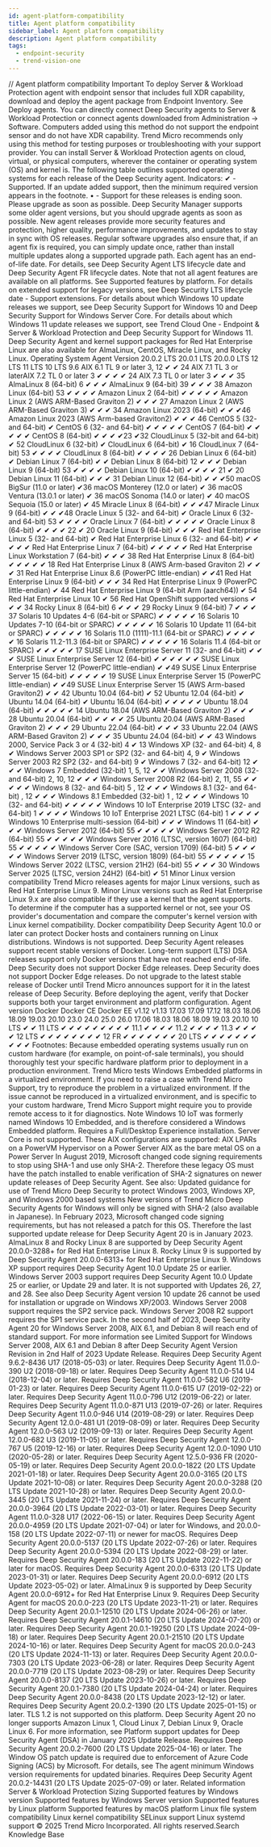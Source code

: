 ```yaml
---
id: agent-platform-compatibility
title: Agent platform compatibility
sidebar_label: Agent platform compatibility
description: Agent platform compatibility
tags:
  - endpoint-security
  - trend-vision-one
---
```


/*<![CDATA[*/ $('#title').html($('meta[name=map-description]').attr('content')); /*]]>*/ Agent platform compatibility Important To deploy Server & Workload Protection agent with endpoint sensor that includes full XDR capability, download and deploy the agent package from Endpoint Inventory. See Deploy agents. You can directly connect Deep Security agents to Server & Workload Protection or connect agents downloaded from Administration → Software. Computers added using this method do not support the endpoint sensor and do not have XDR capability. Trend Micro recommends only using this method for testing purposes or troubleshooting with your support provider. You can install Server & Workload Protection agents on cloud, virtual, or physical computers, wherever the container or operating system (OS) and kernel is. The following table outlines supported operating systems for each release of the Deep Security agent. Indicators: ✔ - Supported. If an update added support, then the minimum required version appears in the footnote. • - Support for these releases is ending soon. Please upgrade as soon as possible. Deep Security Manager supports some older agent versions, but you should upgrade agents as soon as possible. New agent releases provide more security features and protection, higher quality, performance improvements, and updates to stay in sync with OS releases. Regular software upgrades also ensure that, if an agent fix is required, you can simply update once, rather than install multiple updates along a supported upgrade path. Each agent has an end-of-life date. For details, see Deep Security Agent LTS lifecycle date and Deep Security Agent FR lifecycle dates. Note that not all agent features are available on all platforms. See Supported features by platform. For details on extended support for legacy versions, see Deep Security LTS lifecycle date - Support extensions. For details about which Windows 10 update releases we support, see Deep Security Support for Windows 10 and Deep Security Support for Windows Server Core. For details about which Windows 11 update releases we support, see Trend Cloud One - Endpoint & Server & Workload Protection and Deep Security Support for Windows 11. Deep Security Agent and kernel support packages for Red Hat Enterprise Linux are also available for AlmaLinux, CentOS, Miracle Linux, and Rocky Linux. Operating System Agent Version 20.0.2 LTS 20.0.1 LTS 20.0.0 LTS 12 LTS 11 LTS 10 LTS 9.6 AIX 6.1 TL 9 or later 3, 12 ✔ ✔ 24 AIX 7.1 TL 3 or laterAIX 7.2 TL 0 or later 3 ✔ ✔ ✔ ✔ 24 AIX 7.3 TL 0 or later 3 ✔ ✔ ✔ 35 AlmaLinux 8 (64-bit) 6 ✔ ✔ ✔ AlmaLinux 9 (64-bit) 39 ✔ ✔ ✔ 38 Amazon Linux (64-bit) 53 ✔ ✔ ✔ ✔ Amazon Linux 2 (64-bit) ✔ ✔ ✔ ✔ ✔ Amazon Linux 2 (AWS ARM-Based Graviton 2) ✔ ✔ ✔ 27 Amazon Linux 2 (AWS ARM-Based Graviton 3) ✔ ✔ ✔ 34 Amazon Linux 2023 (64-bit) ✔ ✔ ✔46 Amazon Linux 2023 (AWS Arm-based Graviton2) ✔ ✔ ✔ 46 CentOS 5 (32- and 64-bit) ✔ CentOS 6 (32- and 64-bit) ✔ ✔ ✔ ✔ ✔ CentOS 7 (64-bit) ✔ ✔ ✔ ✔ ✔ CentOS 8 (64-bit) ✔ ✔ ✔ ✔23 ✔32 CloudLinux 5 (32-bit and 64-bit) ✔ 52 CloudLinux 6 (32-bit) ✔ CloudLinux 6 (64-bit) ✔ 16 CloudLinux 7 (64-bit) 53 ✔ ✔ ✔ ✔ CloudLinux 8 (64-bit) ✔ ✔ ✔ ✔ 26 Debian Linux 6 (64-bit) ✔ Debian Linux 7 (64-bit) ✔ ✔ Debian Linux 8 (64-bit) 12 ✔ ✔ ✔ Debian Linux 9 (64-bit) 53 ✔ ✔ ✔ ✔ Debian Linux 10 (64-bit) ✔ ✔ ✔ ✔ 21 ✔ 20 Debian Linux 11 (64-bit) ✔ ✔ ✔ 31 Debian Linux 12 (64-bit) ✔ ✔ ✔50 macOS BigSur (11.0 or later) ✔36 macOS Monterey (12.0 or later) ✔ 36 macOS Ventura (13.0.1 or later) ✔ 36 macOS Sonoma (14.0 or later) ✔ 40 macOS Sequoia (15.0 or later) ✔ 45 Miracle Linux 8 (64-bit) ✔ ✔ ✔47 Miracle Linux 9 (64-bit) ✔ ✔ ✔48 Oracle Linux 5 (32- and 64-bit) ✔ Oracle Linux 6 (32- and 64-bit) 53 ✔ ✔ ✔ ✔ Oracle Linux 7 (64-bit) ✔ ✔ ✔ ✔ ✔ Oracle Linux 8 (64-bit) ✔ ✔ ✔ ✔ 22 ✔ 20 Oracle Linux 9 (64-bit) ✔ ✔ ✔ Red Hat Enterprise Linux 5 (32- and 64-bit) ✔ Red Hat Enterprise Linux 6 (32- and 64-bit) ✔ ✔ ✔ ✔ ✔ Red Hat Enterprise Linux 7 (64-bit) ✔ ✔ ✔ ✔ ✔ Red Hat Enterprise Linux Workstation 7 (64-bit) ✔ ✔ ✔ 38 Red Hat Enterprise Linux 8 (64-bit) ✔ ✔ ✔ ✔ ✔ 18 Red Hat Enterprise Linux 8 (AWS Arm-based Graviton 2) ✔ ✔ ✔ 31 Red Hat Enterprise Linux 8.6 (PowerPC little-endian) ✔ ✔41 Red Hat Enterprise Linux 9 (64-bit) ✔ ✔ ✔ 34 Red Hat Enterprise Linux 9 (PowerPC little-endian) ✔ 44 Red Hat Enterprise Linux 9 (64-bit Arm (aarch64)) ✔ 54 Red Hat Enterprise Linux 10 ✔ 56 Red Hat OpenShift supported versions ✔ ✔ ✔ 34 Rocky Linux 8 (64-bit) 6 ✔ ✔ ✔ 29 Rocky Linux 9 (64-bit) 7 ✔ ✔ ✔ 37 Solaris 10 Updates 4-6 (64-bit or SPARC) ✔ ✔ ✔ ✔ ✔ 16 Solaris 10 Updates 7-10 (64-bit or SPARC) ✔ ✔ ✔ ✔ ✔ 16 Solaris 10 Update 11 (64-bit or SPARC) ✔ ✔ ✔ ✔ ✔ 16 Solaris 11.0 (1111)-11.1 (64-bit or SPARC) ✔ ✔ ✔ ✔ ✔ 16 Solaris 11.2-11.3 (64-bit or SPARC) ✔ ✔ ✔ ✔ ✔ 16 Solaris 11.4 (64-bit or SPARC) ✔ ✔ ✔ ✔ ✔ 17 SUSE Linux Enterprise Server 11 (32- and 64-bit) ✔ ✔ ✔ SUSE Linux Enterprise Server 12 (64-bit) ✔ ✔ ✔ ✔ ✔ ✔ SUSE Linux Enterprise Server 12 (PowerPC little-endian) ✔ ✔49 SUSE Linux Enterprise Server 15 (64-bit) ✔ ✔ ✔ ✔ ✔ 19 SUSE Linux Enterprise Server 15 (PowerPC little-endian) ✔ ✔49 SUSE Linux Enterprise Server 15 (AWS Arm-based Graviton2) ✔ ✔ 42 Ubuntu 10.04 (64-bit) ✔ 52 Ubuntu 12.04 (64-bit) ✔ Ubuntu 14.04 (64-bit) ✔ Ubuntu 16.04 (64-bit) ✔ ✔ ✔ ✔ ✔ Ubuntu 18.04 (64-bit) ✔ ✔ ✔ ✔ ✔ 14 Ubuntu 18.04 (AWS ARM-Based Graviton 2) ✔ ✔ ✔ 28 Ubuntu 20.04 (64-bit) ✔ ✔ ✔ ✔ 25 Ubuntu 20.04 (AWS ARM-Based Graviton 2) ✔ ✔ ✔ 29 Ubuntu 22.04 (64-bit) ✔ ✔ ✔ 33 Ubuntu 22.04 (AWS ARM-Based Graviton 2) ✔ ✔ ✔ 35 Ubuntu 24.04 (64-bit) ✔ ✔ 43 Windows 2000, Service Pack 3 or 4 (32-bit) 4 ✔ 13 Windows XP (32- and 64-bit) 4, 8 ✔ Windows Server 2003 SP1 or SP2 (32- and 64-bit) 4, 9 ✔ Windows Server 2003 R2 SP2 (32- and 64-bit) 9 ✔ Windows 7 (32- and 64-bit) 12 ✔ ✔ ✔ Windows 7 Embedded (32-bit) 1, 5, 12 ✔ ✔ Windows Server 2008 (32- and 64-bit) 2, 10, 12 ✔ ✔ ✔ Windows Server 2008 R2 (64-bit) 2, 11, 55 ✔ ✔ ✔ ✔ ✔ Windows 8 (32- and 64-bit) 5 , 12 ✔ ✔ ✔ Windows 8.1 (32- and 64-bit) , 12 ✔ ✔ ✔ Windows 8.1 Embedded (32-bit) 1 , 12 ✔ ✔ ✔ Windows 10 (32- and 64-bit) ✔ ✔ ✔ ✔ ✔ Windows 10 IoT Enterprise 2019 LTSC (32- and 64-bit) 1 ✔ ✔ ✔ ✔ Windows 10 IoT Enterprise 2021 LTSC (64-bit) 1 ✔ ✔ ✔ ✔ Windows 10 Enterprise multi-session (64-bit) ✔ ✔ ✔ Windows 11 (64-bit) ✔ ✔ ✔ Windows Server 2012 (64-bit) 55 ✔ ✔ ✔ ✔ ✔ Windows Server 2012 R2 (64-bit) 55 ✔ ✔ ✔ ✔ ✔ Windows Server 2016 (LTSC, version 1607) (64-bit) 55 ✔ ✔ ✔ ✔ ✔ Windows Server Core (SAC, version 1709) (64-bit) 5 ✔ ✔ ✔ ✔ ✔ Windows Server 2019 (LTSC, version 1809) (64-bit) 55 ✔ ✔ ✔ ✔ ✔ 15 Windows Server 2022 (LTSC, version 21H2) (64-bit) 55 ✔ ✔ ✔ 30 Windows Server 2025 (LTSC, version 24H2) (64-bit) ✔ 51 Minor Linux version compatibility Trend Micro releases agents for major Linux versions, such as Red Hat Enterprise Linux 9. Minor Linux versions such as Red Hat Enterprise Linux 9.x are also compatible if they use a kernel that the agent supports. To determine if the computer has a supported kernel or not, see your OS provider's documentation and compare the computer's kernel version with Linux kernel compatibility. Docker compatibility Deep Security Agent 10.0 or later can protect Docker hosts and containers running on Linux distributions. Windows is not supported. Deep Security Agent releases support recent stable versions of Docker. Long-term support (LTS) DSA releases support only Docker versions that have not reached end-of-life. Deep Security does not support Docker Edge releases. Deep Security does not support Docker Edge releases. Do not upgrade to the latest stable release of Docker until Trend Micro announces support for it in the latest release of Deep Security. Before deploying the agent, verify that Docker supports both your target environment and platform configuration. Agent version Docker Docker CE Docker EE v1.12 v1.13 17.03 17.09 17.12 18.03 18.06 18.09 19.03 20.10 23.0 24.0 25.0 26.0 17.06 18.03 18.06 18.09 19.03 20.10 10 LTS ✔ ✔ 11 LTS ✔ ✔ ✔ ✔ ✔ ✔ ✔ ✔ ✔ 11.1 ✔ ✔ ✔ ✔ 11.2 ✔ ✔ ✔ ✔ 11.3 ✔ ✔ ✔ ✔ 12 LTS ✔ ✔ ✔ ✔ ✔ ✔ ✔ ✔ 12 FR ✔ ✔ ✔ ✔ ✔ ✔ ✔ 20 LTS ✔ ✔ ✔ ✔ ✔ ✔ ✔ ✔ ✔ ✔ Footnotes: Because embedded operating systems usually run on custom hardware (for example, on point-of-sale terminals), you should thoroughly test your specific hardware platform prior to deployment in a production environment. Trend Micro tests Windows Embedded platforms in a virtualized environment. If you need to raise a case with Trend Micro Support, try to reproduce the problem in a virtualized environment. If the issue cannot be reproduced in a virtualized environment, and is specific to your custom hardware, Trend Micro Support might require you to provide remote access to it for diagnostics. Note Windows 10 IoT was formerly named Windows 10 Embedded, and is therefore considered a Windows Embedded platform. Requires a Full/Desktop Experience installation. Server Core is not supported. These AIX configurations are supported: AIX LPARs on a PowerVM Hypervisor on a Power Server AIX as the bare metal OS on a Power Server In August 2019, Microsoft changed code signing requirements to stop using SHA-1 and use only SHA-2. Therefore these legacy OS must have the patch installed to enable verification of SHA-2 signatures on newer update releases of Deep Security Agent. See also: Updated guidance for use of Trend Micro Deep Security to protect Windows 2003, Windows XP, and Windows 2000 based systems New versions of Trend Micro Deep Security Agents for Windows will only be signed with SHA-2 (also available in Japanese). In February 2023, Microsoft changed code signing requirements, but has not released a patch for this OS. Therefore the last supported update release for Deep Security Agent 20 is in January 2023. AlmaLinux 8 and Rocky Linux 8 are supported by Deep Security Agent 20.0.0-3288+ for Red Hat Enterprise Linux 8. Rocky Linux 9 is supported by Deep Security Agent 20.0.0-6313+ for Red Hat Enterprise Linux 9. Windows XP support requires Deep Security Agent 10.0 Update 25 or earlier. Windows Server 2003 support requires Deep Security Agent 10.0 Update 25 or earlier, or Update 29 and later. It is not supported with Updates 26, 27, and 28. See also Deep Security Agent version 10 update 26 cannot be used for installation or upgrade on Windows XP/2003. Windows Server 2008 support requires the SP2 service pack. Windows Server 2008 R2 support requires the SP1 service pack. In the second half of 2023, Deep Security Agent 20 for Windows Server 2008, AIX 6.1, and Debian 8 will reach end of standard support. For more information see Limited Support for Windows Server 2008, AIX 6.1 and Debian 8 after Deep Security Agent Version Revision in 2nd Half of 2023 Update Release. Requires Deep Security Agent 9.6.2-8436 U17 (2018-05-03) or later. Requires Deep Security Agent 11.0.0-390 U2 (2018-09-18) or later. Requires Deep Security Agent 11.0.0-514 U4 (2018-12-04) or later. Requires Deep Security Agent 11.0.0-582 U6 (2019-01-23) or later. Requires Deep Security Agent 11.0.0-615 U7 (2019-02-22) or later. Requires Deep Security Agent 11.0.0-796 U12 (2019-06-22) or later. Requires Deep Security Agent 11.0.0-871 U13 (2019-07-26) or later. Requires Deep Security Agent 11.0.0-946 U14 (2019-08-29) or later. Requires Deep Security Agent 12.0.0-481 U1 (2019-08-09) or later. Requires Deep Security Agent 12.0.0-563 U2 (2019-09-13) or later. Requires Deep Security Agent 12.0.0-682 U3 (2019-11-05) or later. Requires Deep Security Agent 12.0.0-767 U5 (2019-12-16) or later. Requires Deep Security Agent 12.0.0-1090 U10 (2020-05-28) or later. Requires Deep Security Agent 12.5.0-936 FR (2020-05-19) or later. Requires Deep Security Agent 20.0.0-1822 (20 LTS Update 2021-01-18) or later. Requires Deep Security Agent 20.0.0-3165 (20 LTS Update 2021-10-08) or later. Requires Deep Security Agent 20.0.0-3288 (20 LTS Update 2021-10-28) or later. Requires Deep Security Agent 20.0.0-3445 (20 LTS Update 2021-11-24) or later. Requires Deep Security Agent 20.0.0-3964 (20 LTS Update 2022-03-01) or later. Requires Deep Security Agent 11.0.0-328 U17 (2022-06-15) or later. Requires Deep Security Agent 20.0.0-4959 (20 LTS Update 2021-07-04) or later for Windows, and 20.0.0-158 (20 LTS Update 2022-07-11) or newer for macOS. Requires Deep Security Agent 20.0.0-5137 (20 LTS Update 2022-07-26) or later. Requires Deep Security Agent 20.0.0-5394 (20 LTS Update 2022-08-29) or later. Requires Deep Security Agent 20.0.0-183 (20 LTS Update 2022-11-22) or later for macOS. Requires Deep Security Agent 20.0.0-6313 (20 LTS Update 2023-01-31) or later. Requires Deep Security Agent 20.0.0-6912 (20 LTS Update 2023-05-02) or later. AlmaLinux 9 is supported by Deep Security Agent 20.0.0-6912+ for Red Hat Enterprise Linux 9. Requires Deep Security Agent for macOS 20.0.0-223 (20 LTS Update 2023-11-21) or later. Requires Deep Security Agent 20.0.1-12510 (20 LTS Update 2024-06-26) or later. Requires Deep Security Agent 20.0.1-14610 (20 LTS Update 2024-07-20) or later. Requires Deep Security Agent 20.0.1-19250 (20 LTS Update 2024-09-18) or later. Requires Deep Security Agent 20.0.1-21510 (20 LTS Update 2024-10-16) or later. Requires Deep Security Agent for macOS 20.0.0-243 (20 LTS Update 2024-11-13) or later. Requires Deep Security Agent 20.0.0-7303 (20 LTS Update 2023-06-28) or later. Requires Deep Security Agent 20.0.0-7719 (20 LTS Update 2023-08-29) or later. Requires Deep Security Agent 20.0.0-8137 (20 LTS Update 2023-10-26) or later. Requires Deep Security Agent 20.0.1-7380 (20 LTS Update 2024-04-24) or later. Requires Deep Security Agent 20.0.0-8438 (20 LTS Update 2023-12-12) or later. Requires Deep Security Agent 20.0.2-1390 (20 LTS Update 2025-01-15) or later. TLS 1.2 is not supported on this platform. Deep Security Agent 20 no longer supports Amazon Linux 1, Cloud Linux 7, Debian Linux 9, Oracle Linux 6. For more information, see Platform support updates for Deep Security Agent (DSA) in January 2025 Update Release. Requires Deep Security Agent 20.0.2-7600 (20 LTS Update 2025-04-16) or later. The Window OS patch update is required due to enforcement of Azure Code Signing (ACS) by Microsoft. For details, see The agent minimum Windows version requirements for updated binaries. Requires Deep Security Agent 20.0.2-14431 (20 LTS Update 2025-07-09) or later. Related information Server & Workload Protection Sizing Supported features by Windows version Supported features by Windows Server version Supported features by Linux platform Supported features by macOS platform Linux file system compatibility Linux kernel compatibility SELinux support Linux systemd support © 2025 Trend Micro Incorporated. All rights reserved.Search Knowledge Base
